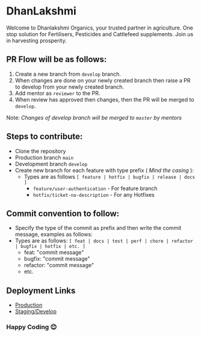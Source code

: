 # DhanLakshmi

Welcome to Dhanlakshmi Organics, your trusted partner in agriculture. One stop solution for Fertilisers, Pesticides and Cattlefeed supplements. Join us in harvesting prosperity.

## PR Flow will be as follows:

1. Create a new branch from `develop` branch.
2. When changes are done on your newly created branch then raise a PR to develop from your newly created branch.
3. Add mentor as `reviewer` to the PR.
4. When review has approved then changes, then the PR will be merged to `develop`.

Note: _Changes of develop branch will be merged to `master` by mentors_

## Steps to contribute:

- Clone the repository
- Production branch `main`
- Development branch `develop`
- Create new branch for each feature with type prefix ( _Mind the casing_ ):
  - Types are as follows `[ feature | hotfix | bugfix | release | docs  ]`
    - `feature/user-authentication` - For feature branch
    - `hotfix/ticket-no-description` - For any Hotfixes

## Commit convention to follow:

- Specify the type of the commit as prefix and then write the commit message, examples as follows:
- Types are as follows: `[ feat | docs | test | perf | chore | refactor | bugfix | hotfix | etc. ]`
  - feat: "commit message"
  - bugfix: "commit message"
  - refactor: "commit message"
  - etc.

## Deployment Links

- [Production](https://dhanlakshmifrontend.vercel.app/)
- [Staging/Develop](https://dhanlakshmifrontend-git-develop-neon-lab-devs-projects.vercel.app/)

### Happy Coding 😊
